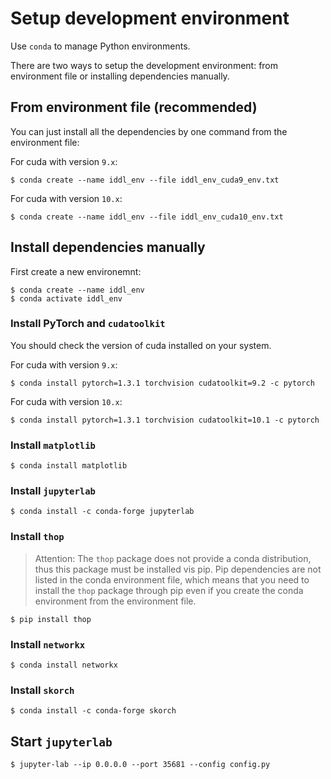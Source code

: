 # Setup development environment

Use `conda` to manage Python environments.

There are two ways to setup the development environment: from environment file or installing dependencies manually.

## From environment file (recommended)

You can just install all the dependencies by one command from the environment file:

For cuda with version `9.x`:
```shell
$ conda create --name iddl_env --file iddl_env_cuda9_env.txt
```

For cuda with version `10.x`:
```shell
$ conda create --name iddl_env --file iddl_env_cuda10_env.txt
```

## Install dependencies manually

First create a new environemnt:

```shell
$ conda create --name iddl_env
$ conda activate iddl_env
```

### Install PyTorch and `cudatoolkit`

You should check the version of cuda installed on your system.

For cuda with version `9.x`:

```shell
$ conda install pytorch=1.3.1 torchvision cudatoolkit=9.2 -c pytorch
```

For cuda with version `10.x`:

```shell
$ conda install pytorch=1.3.1 torchvision cudatoolkit=10.1 -c pytorch
```

### Install `matplotlib`

```shell
$ conda install matplotlib
```

### Install `jupyterlab`

```shell
$ conda install -c conda-forge jupyterlab
```

### Install `thop`

> Attention: The `thop` package does not provide a conda distribution, thus this package must be installed vis pip. Pip dependencies are not listed in the conda environment file, which means that you need to install the `thop` package through pip even if you create the conda environment from the environment file.

```shell
$ pip install thop
```

### Install `networkx`

```shell
$ conda install networkx
```

### Install `skorch`

```shell
$ conda install -c conda-forge skorch
```

## Start `jupyterlab`

```shell
$ jupyter-lab --ip 0.0.0.0 --port 35681 --config config.py
```
